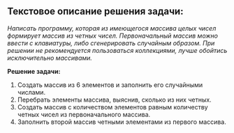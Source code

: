 ## Текстовое описание решения задачи:
*Написать программу, которая из имеющегося массива целых чисел формирует массив из четных чисел.
Первоначальный массив можно ввести с клавиатуры, либо сгенерировать случайным образом. При решении не
рекомендуется пользоваться коллекциями, лучше обойтись исключительно массивами.*

**Решение задачи:**
1. Создать массив из 6 элементов и заполнить его случайными числами.
2. Перебрать элементы массива, выяснив, сколько из них четных.
3. Создать массив с количеством элементов равным количеству четных чисел из первоначального массива.
4. Заполнить второй массив четными элементами из первого массива.